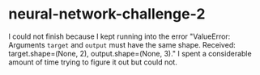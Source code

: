 # neural-network-challenge-2
I could not finish because I kept running into the error "ValueError: Arguments `target` and `output` must have the same shape. Received: target.shape=(None, 2), output.shape=(None, 3)." I spent a considerable amount of time trying to figure it out but could not. 